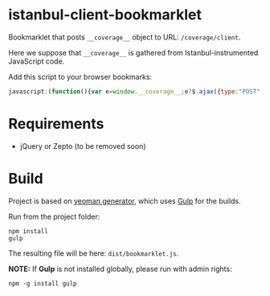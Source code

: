 istanbul-client-bookmarklet
===================

Bookmarklet that posts ```__coverage__``` object to URL: ```/coverage/client```.

Here we suppose that ```__coverage__``` is gathered from Istanbul-instrumented JavaScript code.

Add this script to your browser bookmarks:

```javascript
javascript:(function(){var e=window.__coverage__;e?$.ajax({type:"POST",url:"/coverage/client",data:e,dataType:"application/json"}):window.alert("No coverage gathered! Check if requested files were instrumented")})();
```

# Requirements

* jQuery or Zepto (to be removed soon)

# Build

Project is based on [yeoman generator](https://github.com/passy/generator-bookmarklet), which uses [Gulp](http://gulpjs.com/) for the builds.

Run from the project folder:
```shell
npm install
gulp
```

The resulting file will be here: ```dist/bookmarklet.js```.

**NOTE:** If **Gulp** is not installed globally, please run with admin rights:

```shell
npm -g install gulp
```
